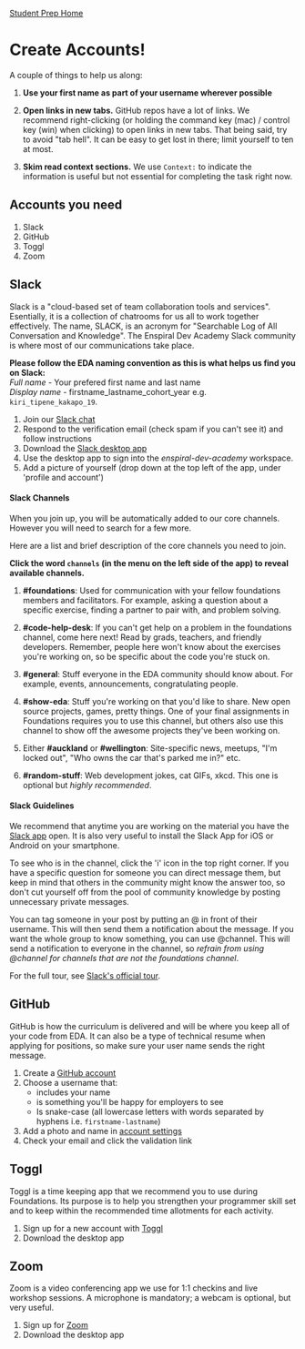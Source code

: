 [Student Prep Home](README.md)  

# Create Accounts!

A couple of things to help us along:

1. **Use your first name as part of your username wherever possible**

2. **Open links in new tabs.** GitHub repos have a lot of links. We recommend right-clicking (or holding the command key (mac) / control key (win) when clicking) to open links in new tabs. That being said, try to avoid "tab hell". It can be easy to get lost in there; limit yourself to ten at most. 

3. **Skim read context sections.** We use `Context:` to indicate the information is useful but not essential for completing the task right now.

## Accounts you need

1. Slack
2. GitHub
3. Toggl
4. Zoom

## Slack
Slack is a "cloud-based set of team collaboration tools and services". Esentially, it is a collection of chatrooms for us all to work together effectively. 
The name, SLACK, is an acronym for "Searchable Log of All Conversation and Knowledge".
The Enspiral Dev Academy Slack community is where most of our communications take place.


__Please follow the EDA naming convention as this is what helps us find you on Slack:__\
_Full name_ - Your prefered first name and last name\
_Display name_ - firstname_lastname_cohort_year e.g. `kiri_tipene_kakapo_19`.


1. Join our [Slack chat](https://join.slack.com/t/enspiral-dev-academy/shared_invite/enQtNTI0MDI0NjQ1ODI1LWE0MWZlYTU3ZGEzNWI4ZGFiNDVmNjczN2UwMDJkNGY2MzM0NWEzMjlmOTRmYzEyOTYxNTg0OWQ0OWU1MjY1MDI)  
2. Respond to the verification email (check spam if you can't see it) and follow instructions
4. Download the [Slack desktop app](https://slack.com/app)
5. Use the desktop app to sign into the _enspiral-dev-academy_ workspace.
6. Add a picture of yourself (drop down at the top left of the app, under 'profile and account')

#### Slack Channels
When you join up, you will be automatically added to our core channels. However you will need to search for a few more.

Here are a list and brief description of the core channels you need to join.

__Click the word `channels` (in the menu on the left side of the app) to reveal available channels.__

1. **#foundations**: Used for communication with your fellow foundations members and facilitators. For example, asking a question about a specific exercise, finding a partner to pair with, and problem solving.

2. **#code-help-desk**: If you can't get help on a problem in the foundations channel, come here next! Read by grads, teachers, and friendly developers. Remember, people here won't know about the exercises you're working on, so be specific about the code you're stuck on.

3. **#general**: Stuff everyone in the EDA community should know about. For example, events, announcements, congratulating people.

4. **#show-eda**: Stuff you're working on that you'd like to share. New open source projects, games, pretty things. One of your final assignments in Foundations requires you to use this channel, but others also use this channel to show off the awesome projects they've been working on.

5. Either **#auckland** or **#wellington**: Site-specific news, meetups, "I'm locked out", "Who owns the car that's parked me in?" etc.

6. **#random-stuff**: Web development jokes, cat GIFs, xkcd. This one is optional but _highly recommended_. 


#### Slack Guidelines

We recommend that anytime you are working on the material you have the [Slack app](https://slack.com/downloads) open.
It is also very useful to install the Slack App for iOS or Android on your smartphone. 

To see who is in the channel, click the 'i' icon in the top right corner. If you have a specific question for someone you can direct message them, but keep in mind that others in the community might know the answer too, so don't cut yourself off from the pool of community knowledge by posting unnecessary private messages.

You can tag someone in your post by putting an @ in front of their username. This will then send them a notification about the message. If you want the whole group to know something, you can use @channel. This will send a notification to everyone in the channel, so *refrain from using @channel for channels that are not the foundations channel*.

For the full tour, see [Slack's official tour](https://enspiral-dev-academy.slack.com/is/team-communication).

## GitHub
GitHub is how the curriculum is delivered and will be where you keep all of your code from EDA. It can also be a type of technical resume when applying for positions, so make sure your user name sends the right message.

1. Create a [GitHub account](https://github.com/)
2. Choose a username that:
    - includes your name
    - is something you'll be happy for employers to see
    - Is snake-case (all lowercase letters with words separated by hyphens i.e. `firstname-lastname`)
3. Add a photo and name in [account settings](https://github.com/settings/profile)
4. Check your email and click the validation link

## Toggl 
Toggl is a time keeping app that we recommend you to use during Foundations. Its purpose is to help you strengthen your programmer skill set and to keep within the recommended time allotments for each activity. 

1. Sign up for a new account with [Toggl](https://toggl.com/)  
2. Download the desktop app 

## Zoom
Zoom is a video conferencing app we use for 1:1 checkins and live workshop sessions. 
A microphone is mandatory; a webcam is optional, but very useful. 

1. Sign up for [Zoom](https://zoom.us/)
2. Download the desktop app



